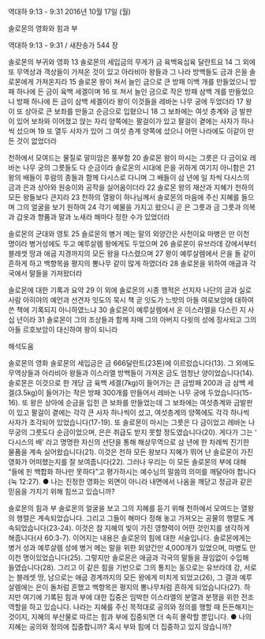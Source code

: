 역대하 9:13 - 9:31 
2016년 10월 17일 (월)

솔로몬의 영화와 힘과 부



역대하 9:13 - 9:31 / 새찬송가 544 장


솔로몬의 부귀와 영화
13 솔로몬의 세입금의 무게가 금 육백육십육 달란트요 14 그 외에 또 무역상과 객상들이 가져온 것이 있고 아라비아 왕들과 그 나라 방백들도 금과 은을 솔로몬에게 가져온지라 15 솔로몬 왕이 쳐서 늘인 금으로 큰 방패 이백 개를 만들었으니 방패 하나에 든 금이 육백 세겔이며 16 또 쳐서 늘인 금으로 작은 방패 삼백 개를 만들었으니 방패 하나에 든 금이 삼백 세겔이라 왕이 이것들을 레바논 나무 궁에 두었더라 17 왕이 또 상아로 큰 보좌를 만들고 순금으로 입혔으니 18 그 보좌에는 여섯 층계와 금 발판이 있어 보좌와 이어졌고 앉는 자리 양쪽에는 팔걸이가 있고 팔걸이 곁에는 사자가 하나씩 섰으며 19 또 열두 사자가 있어 그 여섯 층계 양쪽에 섰으니 어떤 나라에도 이같이 만든 것이 없었더라

천하에서 모여드는 물질로 말미암은 풍부함
20 솔로몬 왕이 마시는 그릇은 다 금이요 레바논 나무 궁의 그릇들도 다 순금이라 솔로몬의 시대에 은을 귀하게 여기지 아니함은 21 왕의 배들이 후람의 종들과 함께 다시스로 다니며 그 배들이 삼 년에 일 차씩 다시스의 금과 은과 상아와 원숭이와 공작을 실어옴이더라 22 솔로몬 왕의 재산과 지혜가 천하의 모든 왕들보다 큰지라 23 천하의 열왕이 하나님께서 솔로몬의 마음에 주신 지혜를 들으며 그의 얼굴을 보기 원하여 24 각기 예물을 가지고 왔으니 곧 은 그릇과 금 그릇과 의복과 갑옷과 향품과 말과 노새라 해마다 정한 수가 있었더라

솔로몬의 군대와 영토
25 솔로몬의 병거 메는 말의 외양간은 사천이요 마병은 만 이천 명이라 병거성에도 두고 예루살렘 왕에게도 두었으며 26 솔로몬이 유브라데 강에서부터 블레셋 땅과 애굽 지경까지의 모든 왕을 다스렸으며 27 왕이 예루살렘에서 은을 돌 같이 흔하게 하고 백향목을 평지의 뽕나무 같이 많게 하였더라 28 솔로몬을 위하여 애굽과 각국에서 말들을 가져왔더라

솔로몬에 대한 기록과 요약
29 이 외에 솔로몬의 시종 행적은 선지자 나단의 글과 실로 사람 아히야의 예언과 선견자 잇도의 묵시 책 곧 잇도가 느밧의 아들 여로보암에 대하여 쓴 책에 기록되지 아니하였느냐 30 솔로몬이 예루살렘에서 온 이스라엘을 다스린 지 사십 년이라 31 솔로몬이 그의 조상들과 함께 자매 그의 아버지 다윗의 성에 장사되고 그의 아들 르호보암이 대신하여 왕이 되니라

해석도움





솔로몬의 영화
솔로몬의 세입금은 금 666달란트(23톤)에 이르렀습니다(13). 그 외에도 무역상들과 아라비아 왕들과 이스라엘 방백들이 가져온 금도 엄청난 양이었습니다(14). 솔로몬은 이것으로 한 개당 금 육백 세겔(7kg)이 들어가는 큰 금방패 200과 금 삼백 세겔(3.5kg)이 들어가는 작은 방패 300개를 만들어서 레바논 나무 궁에 두었습니다(15-16). 또 왕은 상아에 순금을 입힌 큰 보좌를 만들었는데 그 보좌에는 여섯층계와 금발판이 있고 팔걸이 곁에는 각각 큰 사자 하나씩이 섰고, 여섯층계의 양쪽에도 각각 하나씩 사자가 조각되어 있었습니다(17-19). 또 솔로몬이 마시는 그릇은 다 금이었고 레바논 나무궁의 그릇도다 순금이었으며, 은은 취급도 받지 못할 정도였습니다(20). 게다가 그는 ‘ 다시스의 배’ 라고 명명한 자신의 선단을 통해 해상무역으로 삼 년에 한 차례씩 진기한 물품을 계속 실어왔습니다(21). 이것은 천하 모든 왕보다 지혜가 뛰어 난 솔로몬이 가진 영화가 어떠했는지를 잘 보여줍니다(22). 그러나 우리는 이 모든 솔로몬의 부에 대해 “들에 핀 백합화 하나만 못하다”고 평가하시는 예수님의 말씀의 의미를 깨달아야 합니다(눅 12:27).
● 나는 진정한 영화는 외면이 아니라 내면에서 나옴을 깨닫고 정금과 같은 믿음을 가지기 위해 힘쓰고 있습니까?

솔로몬의 힘과 부
솔로몬의 얼굴을 보고 그의 지혜를 듣기 위해 천하에서 모여드는 열왕의 행렬은 계속되었습니다. 그리고 그들이 해마다 정해 놓고 가져오는 공물의 행렬도 계속되었습니다(23-24). 이것은 참 지혜의 빛이 가진 영향력이 어떤 것인지를 생각하게 해줍니다(사 60:3-7). 이어지는 내용은 솔로몬의 힘에 대한 서술입니다. 솔로몬에게는 병거 성과 예루살렘 성에 병거 메는 말을 위한 외양간만 4,000개가 있었으며, 마병도 만이천 명이있었습니다(25). 그렇지만 솔로몬은 애굽과 각국의 말들을 끊임없이 수입해 들였습니다(28). 그리고 이 같은 힘을 기반으로 그의 통치는 동으로는 유브라데 강, 서로는 블레셋 땅, 남으로는 애굽 경계까지의 모든 왕에게 미치게 되었고(26), 그 결과 예루살렘에는 은이 돌처럼 흔했고 백향목은 평지의 뽕나무처럼 흔하게 되었습니다(27). 하지만 여기에 기록된 힘과 부에 대한 집중은 임박한 이스라엘의 분열과 분쟁을 위한 전조 역할을 하고 있습니다. 나라는 지혜를 주신 목적대로 공의와 정의를 행할 때 든든해지는 것이지, 지혜의 부산물로 따르는 힘과 부에 집중되면 더 속히 몰락할 뿐입니다.
● 나의 지혜는 공의와 정의에 집중합니까? 혹시 부와 힘에 더 집중하고 있지 않습니까?